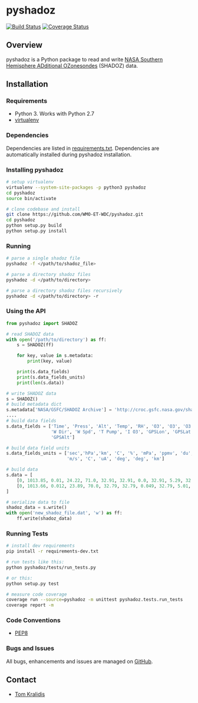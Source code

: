 # pyshadoz

[![Build Status](https://travis-ci.org/WMO-ET-WDC/pyshadoz.png)](https://travis-ci.org/WMO-ET-WDC/pyshadoz)
[![Coverage Status](https://coveralls.io/repos/github/WMO-ET-WDC/pyshadoz/badge.svg?branch=master)](https://coveralls.io/github/WMO-ET-WDC/pyshadoz?branch=master)

## Overview

pyshadoz is a Python package to read and write [NASA Southern Hemisphere
ADditional OZonesondes](https://tropo.gsfc.nasa.gov/shadoz/) (SHADOZ) data.


## Installation

### Requirements
- Python 3.  Works with Python 2.7
- [virtualenv](https://virtualenv.pypa.io/)

### Dependencies
Dependencies are listed in [requirements.txt](requirements.txt). Dependencies
are automatically installed during pyshadoz installation.

### Installing pyshadoz

```bash
# setup virtualenv
virtualenv --system-site-packages -p python3 pyshadoz
cd pyshadoz
source bin/activate

# clone codebase and install
git clone https://github.com/WMO-ET-WDC/pyshadoz.git
cd pyshadoz
python setup.py build
python setup.py install
```

### Running

```bash
# parse a single shadoz file
pyshadoz -f </path/to/shadoz_file>

# parse a directory shadoz files
pyshadoz -d </path/to/directory>

# parse a directory shadoz files recursively
pyshadoz -d </path/to/directory> -r
```

### Using the API
```python
from pyshadoz import SHADOZ

# read SHADOZ data
with open('/path/to/directory') as ff:
    s = SHADOZ(ff)

    for key, value in s.metadata:
        print(key, value)

    print(s.data_fields)
    print(s.data_fields_units)
    print(len(s.data))

# write SHADOZ data
s = SHADOZ()
# build metadata dict
s.metadata['NASA/GSFC/SHADOZ Archive'] = 'http://croc.gsfc.nasa.gov/shadoz'
....
# build data fields
s.data_fields = ['Time', 'Press', 'Alt', 'Temp', 'RH', 'O3', 'O3', 'O3',
                 'W Dir', 'W Spd', 'T Pump', 'I O3', 'GPSLon', 'GPSLat',
                 'GPSAlt']

# build data field units
s.data_fields_units = ['sec','hPa','km', 'C', '%', 'mPa', 'ppmv', 'du', 'deg',
                       'm/s', 'C', 'uA', 'deg', 'deg', 'km']

# build data
s.data = [
    [0, 1013.85, 0.01, 24.22, 71.0, 32.91, 32.91, 0.0, 32.91, 5.29, 32.91, 9000.0, -155.049, 19.717, 0.041],
    [0, 1013.66, 0.012, 23.89, 70.0, 32.79, 32.79, 0.049, 32.79, 5.01, 32.79, 9000.0, -155.049, 19.717, 0.045]
]

# serialize data to file
shadoz_data = s.write()
with open('new_shadoz_file.dat', 'w') as ff:
    ff.write(shadoz_data)
```

### Running Tests

```bash
# install dev requirements
pip install -r requirements-dev.txt

# run tests like this:
python pyshadoz/tests/run_tests.py

# or this:
python setup.py test

# measure code coverage
coverage run --source=pyshadoz -m unittest pyshadoz.tests.run_tests
coverage report -m
```

### Code Conventions

* [PEP8](https://www.python.org/dev/peps/pep-0008)

### Bugs and Issues

All bugs, enhancements and issues are managed on [GitHub](https://github.com/WMO-ET-WDC/pyshadoz/issues).

## Contact

* [Tom Kralidis](https://github.com/tomkralidis)
